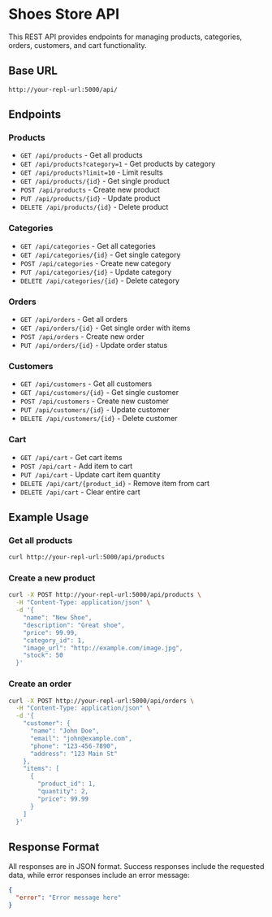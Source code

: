 
# Shoes Store API

This REST API provides endpoints for managing products, categories, orders, customers, and cart functionality.

## Base URL
```
http://your-repl-url:5000/api/
```

## Endpoints

### Products
- `GET /api/products` - Get all products
- `GET /api/products?category=1` - Get products by category
- `GET /api/products?limit=10` - Limit results
- `GET /api/products/{id}` - Get single product
- `POST /api/products` - Create new product
- `PUT /api/products/{id}` - Update product
- `DELETE /api/products/{id}` - Delete product

### Categories
- `GET /api/categories` - Get all categories
- `GET /api/categories/{id}` - Get single category
- `POST /api/categories` - Create new category
- `PUT /api/categories/{id}` - Update category
- `DELETE /api/categories/{id}` - Delete category

### Orders
- `GET /api/orders` - Get all orders
- `GET /api/orders/{id}` - Get single order with items
- `POST /api/orders` - Create new order
- `PUT /api/orders/{id}` - Update order status

### Customers
- `GET /api/customers` - Get all customers
- `GET /api/customers/{id}` - Get single customer
- `POST /api/customers` - Create new customer
- `PUT /api/customers/{id}` - Update customer
- `DELETE /api/customers/{id}` - Delete customer

### Cart
- `GET /api/cart` - Get cart items
- `POST /api/cart` - Add item to cart
- `PUT /api/cart` - Update cart item quantity
- `DELETE /api/cart/{product_id}` - Remove item from cart
- `DELETE /api/cart` - Clear entire cart

## Example Usage

### Get all products
```bash
curl http://your-repl-url:5000/api/products
```

### Create a new product
```bash
curl -X POST http://your-repl-url:5000/api/products \
  -H "Content-Type: application/json" \
  -d '{
    "name": "New Shoe",
    "description": "Great shoe",
    "price": 99.99,
    "category_id": 1,
    "image_url": "http://example.com/image.jpg",
    "stock": 50
  }'
```

### Create an order
```bash
curl -X POST http://your-repl-url:5000/api/orders \
  -H "Content-Type: application/json" \
  -d '{
    "customer": {
      "name": "John Doe",
      "email": "john@example.com",
      "phone": "123-456-7890",
      "address": "123 Main St"
    },
    "items": [
      {
        "product_id": 1,
        "quantity": 2,
        "price": 99.99
      }
    ]
  }'
```

## Response Format

All responses are in JSON format. Success responses include the requested data, while error responses include an error message:

```json
{
  "error": "Error message here"
}
```
